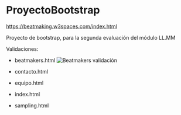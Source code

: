 # ProyectoBootstrap

https://beatmaking.w3spaces.com/index.html

Proyecto de bootstrap, para la segunda evaluación del módulo LL.MM


Validaciones:

- beatmakers.html
![Beatmakers validación](https://github.com/illoneddy/ProyectoBootstrap/tree/main/validaciones/beatmakers.png)

- contacto.html
- equipo.html
- index.html
- sampling.html

